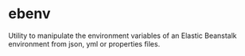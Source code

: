 # ebenv

Utility to manipulate the environment variables of an Elastic Beanstalk environment from json, yml or properties files.
